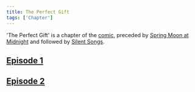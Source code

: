 ```yaml
---
title: The Perfect Gift
tags: ['Chapter']
---
```

'The Perfect Gift' is a chapter of the [comic](/_wiki/index.md), preceded by [Spring Moon at Midnight](/_wiki/spring-moon-at-midnight.md) and followed by [Silent Songs](/_wiki/silent-songs.md).

## [Episode 1](https://tapas.io/episode/2205621)

## [Episode 2](https://tapas.io/episode/2205624)

